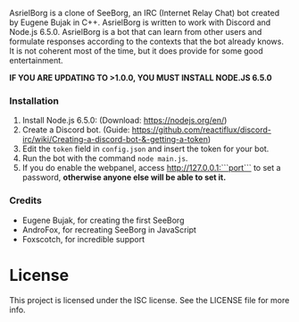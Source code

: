 AsrielBorg is a clone of SeeBorg, an IRC (Internet Relay Chat) bot created by Eugene Bujak in C++. AsrielBorg is written to work with Discord and Node.js 6.5.0. AsrielBorg is a bot that can learn from other users and formulate responses according to the contexts that the bot already knows. It is not coherent most of the time, but it does provide for some good entertainment.

**IF YOU ARE UPDATING TO >1.0.0, YOU MUST INSTALL NODE.JS 6.5.0**

### Installation
   1. Install Node.js 6.5.0: (Download: https://nodejs.org/en/)
   2. Create a Discord bot. (Guide: https://github.com/reactiflux/discord-irc/wiki/Creating-a-discord-bot-&-getting-a-token)
   3. Edit the ```token``` field in ```config.json``` and insert the token for your bot.
   4. Run the bot with the command ```node main.js```.
   5. If you do enable the webpanel, access http://127.0.0.1:```port``` to set a password, **otherwise anyone else will be able to set it.**

### Credits
   - Eugene Bujak, for creating the first SeeBorg
   - AndroFox, for recreating SeeBorg in JavaScript
   - Foxscotch, for incredible support
 
# License
This project is licensed under the ISC license. See the LICENSE file for more info.
